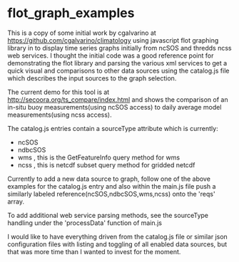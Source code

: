 flot_graph_examples
===========

This is a copy of some initial work by cgalvarino at https://github.com/cgalvarino/climatology using javascript flot graphing library in to display time series graphs initially from ncSOS and thredds ncss web services.  I thought the initial code was a good reference point for demonstrating the flot library and parsing the various xml services to get a quick visual and comparisons to other data sources using the catalog.js file which describes the input sources to the graph selection.

The current demo for this tool is at http://secoora.org/ts_compare/index.html and shows the comparison of an in-situ buoy measurements(using ncSOS access) to daily average model measurements(using ncss access).

The catalog.js entries contain a sourceType attribute which is currently:

- ncSOS
- ndbcSOS
- wms , this is the GetFeatureInfo query method for wms
- ncss , this is netcdf subset query method for gridded netcdf 

Currently to add a new data source to graph, follow one of the above examples for the catalog.js entry and also within the main.js file push a similarly labeled reference(ncSOS,ndbcSOS,wms,ncss) onto the 'reqs' array.

To add additional web service parsing methods, see the sourceType handling under the 'processData' function of main.js

I would like to have everything driven from the catalog.js file or similar json configuration files with listing and toggling of all enabled data sources, but that was more time than I wanted to invest for the moment.


